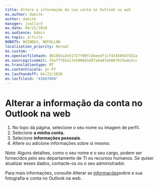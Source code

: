 ```yaml
---
title: Altere a informação da sua conta no Outlook na web
ms.author: daeite
author: daeite
manager: joallard
ms.date: 04/21/2020
ms.audience: Admin
ms.topic: article
ROBOTS: NOINDEX, NOFOLLOW
localization_priority: Normal
ms.custom: ''
ms.openlocfilehash: 861892a3e51727f00fcbbeedf1cf434589d7432a
ms.sourcegitcommit: 55eff703a17e500681d8fa6a87eb067019ade3cc
ms.translationtype: MT
ms.contentlocale: pt-PT
ms.lasthandoff: 04/22/2020
ms.locfileid: "43667004"
---
```

# <a name="change-account-information-in-outlook-on-the-web"></a>Alterar a informação da conta no Outlook na web

1. No topo da página, selecione o seu nome ou imagem de perfil.
1. Selecione **a minha conta.**
1. Selecione **informações pessoais**.
1. Altere ou adicione informações sobre si mesmo.

*Nota:* Alguns detalhes, como o seu nome e o seu cargo, podem ser fornecidos pelo seu departamento de TI ou recursos humanos. Se quiser atualizar esses dados, contacte-os ou o seu administrador.

Para mais informações, consulte Alterar as [informações](https://support.office.com/article/b2dbb289-851d-4bed-93c3-3e136f5659ec)sobre a sua fotografia e conta no Outlook na web .